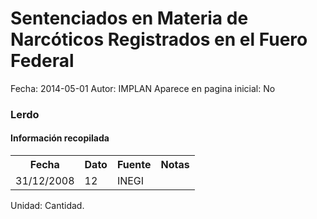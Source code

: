 Sentenciados en Materia de Narcóticos Registrados en el Fuero Federal
=====

Fecha: 2014-05-01
Autor: IMPLAN
Aparece en pagina inicial: No

### Lerdo

#### Información recopilada

<table class="table table-hover table-bordered matriz">
  <tr><th>Fecha</th><th>Dato</th><th>Fuente</th><th>Notas</th></tr>
  <tr><td class="centrado">31/12/2008</td><td class="derecha">12</td><td>INEGI</td><td></td></tr>
</table>

Unidad: Cantidad.
